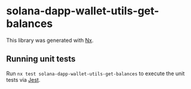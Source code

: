 # solana-dapp-wallet-utils-get-balances

This library was generated with [Nx](https://nx.dev).

## Running unit tests

Run `nx test solana-dapp-wallet-utils-get-balances` to execute the unit tests via [Jest](https://jestjs.io).
